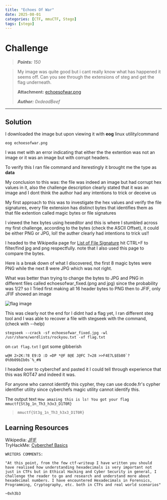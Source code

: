 ```yaml
---
title: "Echoes Of War"
date: 2025-08-01
categories: [CTF, mmuCTF, Stego]
tags: [stego]
---
```


# Challenge
>***Points:** 150*

>My image was quite good but i cant really know what has happened it seems off. 
>Can you see through the extensions of steg and get the flag underneath.
>
>**Attachment:** [echoesofwar.png](/assets/file/echoesofwar.png)
>
>***Author:** 0xdeadBeef*
---

## Solution
I downloaded the image but upon viewing it with __eog__ linux utility/command

```eog echoesofwar.png```

I was met with an error indicating that either the the extention was not an image or it was an image but with corrupt headers.</br>

To verify this I ran file command and iterestingly it brought me the type as __data__</br>

My conclusion to this was: the file was indeed an image but had corrupt hex values in it, also the challenge description clearly stated that it was an image and I dont think the author had any intentions to trick or deceive us

My first approach to this was to investigate the hex values and verify the file signatures, every file extension has distinct bytes that identifies them as that file extention called magic bytes or file signatures

I viewed the hex bytes using hexeditor and this is where I stumbled across my first challenge, according to the bytes (check the ASCII Offset), it could be either PNG or JPG, lol! the auther clearly had intentions to trick us!!

I headed to the Wikipedia page for [List of File Signature](https://en.wikipedia.org/wiki/List_of_file_signatures) hit CTRL+F to filter/find jpg and png respectfully. note that I also used this page to compare the bytes.

Here is a break down of what I discovered, the first 8 magic bytes were PNG while the next 8 were JPG which was not right.

What was better than trying to change the bytes to JPG and PNG in different files called echoesofwar_fixed.(png and jpg) since the probability was 1/2? so I Tried first making all 16 header bytes to PNG then to JFIF, only JFIF showed an image

![flag image](/assets/img/echoesofwar_fixed.jpg)

This was clearly not the end for I didnt had a flag yet, I ran different steg tool and I was able to recover a file with stegseek with the command, (check with --help)

```stegseek --crack -sf echoesofwar_fixed.jpg -wl /usr/share/wordlists/rockyou.txt -xf flag.txt```

on `cat flag.txt` I got some gibberish

```w@H 2>2K:?8 E9:D :D =DP *@F 8@E J@FC 7=28 >>F4E7L$Eb80`?0%9b09bIb0s`%_#N```

I headed over to cyberchef and pasted it I could tell through experience that this was ROT47 and indeed it was.

For anyone who cannot identify this cypher, they can use dcode.fr's cypher identifier utility since cyberchefs magic utility cannot identify this.

The output text
`How amazing this is ls! You got your flag mmuctf{St3g_1n_Th3_h3x3_D1T0R}`

>`mmuctf{St3g_1n_Th3_h3x3_D1T0R}`

## Learning Resources

Wikipedia: [JFIF](https://en.wikipedia.org/wiki/JPEG_File_Interchange_Format)</br>
TryHackMe: [Cyberchef Basics](https://tryhackme.com/room/cyberchefbasics)</br>


    WRITERS COMMENTS:

    "At this point, from the few ctf-writeup I have written you should have realised how understanding hexadecimals is very important not just in CTFs but in Ethical Hacking and Cyber Security in general, I challenge the reader to go and research and understand more about hexadecimal numbers. I have encountered Hexadecimals in Forensics, Programming, Cryptography, etc. both in CTFs and real world scenarios"

    ~0xh3b3


